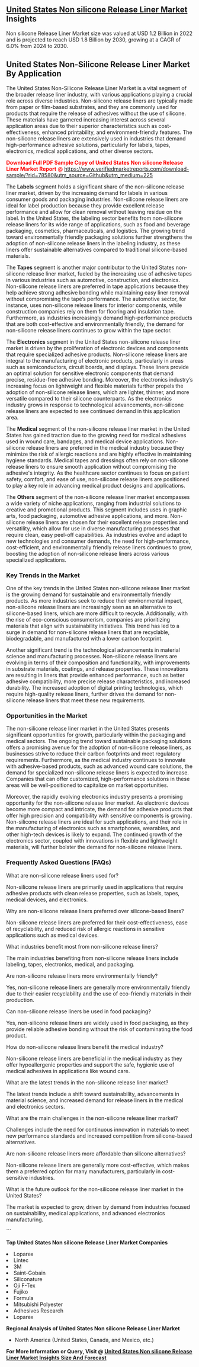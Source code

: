 <h2><a href="https://www.verifiedmarketreports.com/download-sample/?rid=78580&amp;utm_source=Github&amp;utm_medium=225" target="_blank">United States Non silicone Release Liner Market</a> Insights</h2><p>Non silicone Release Liner Market size was valued at USD 1.2 Billion in 2022 and is projected to reach USD 1.8 Billion by 2030, growing at a CAGR of 6.0% from 2024 to 2030.</p><p> <h2>United States Non-Silicone Release Liner Market By Application</h2> <p>The United States Non-Silicone Release Liner Market is a vital segment of the broader release liner industry, with various applications playing a crucial role across diverse industries. Non-silicone release liners are typically made from paper or film-based substrates, and they are commonly used for products that require the release of adhesives without the use of silicone. These materials have garnered increasing interest across several application areas due to their superior characteristics such as cost-effectiveness, enhanced printability, and environment-friendly features. The non-silicone release liners are extensively used in industries that demand high-performance adhesive solutions, particularly for labels, tapes, electronics, medical applications, and other diverse sectors. <p><span class=""><span style="color: #ff0000;"><strong>Download Full PDF Sample Copy of United States Non silicone Release Liner Market Report</strong> @ </span><a href="https://www.verifiedmarketreports.com/download-sample/?rid=78580&amp;utm_source=Github&amp;utm_medium=225" target="_blank">https://www.verifiedmarketreports.com/download-sample/?rid=78580&amp;utm_source=Github&amp;utm_medium=225</a></span></p> <p>The <strong>Labels</strong> segment holds a significant share of the non-silicone release liner market, driven by the increasing demand for labels in various consumer goods and packaging industries. Non-silicone release liners are ideal for label production because they provide excellent release performance and allow for clean removal without leaving residue on the label. In the United States, the labeling sector benefits from non-silicone release liners for its wide range of applications, such as food and beverage packaging, cosmetics, pharmaceuticals, and logistics. The growing trend toward environmentally friendly packaging solutions further strengthens the adoption of non-silicone release liners in the labeling industry, as these liners offer sustainable alternatives compared to traditional silicone-based materials. <p>The <strong>Tapes</strong> segment is another major contributor to the United States non-silicone release liner market, fueled by the increasing use of adhesive tapes in various industries such as automotive, construction, and electronics. Non-silicone release liners are preferred in tape applications because they help achieve strong adhesive bonding while maintaining easy liner removal without compromising the tape’s performance. The automotive sector, for instance, uses non-silicone release liners for interior components, while construction companies rely on them for flooring and insulation tape. Furthermore, as industries increasingly demand high-performance products that are both cost-effective and environmentally friendly, the demand for non-silicone release liners continues to grow within the tape sector. <p>The <strong>Electronics</strong> segment in the United States non-silicone release liner market is driven by the proliferation of electronic devices and components that require specialized adhesive products. Non-silicone release liners are integral to the manufacturing of electronic products, particularly in areas such as semiconductors, circuit boards, and displays. These liners provide an optimal solution for sensitive electronic components that demand precise, residue-free adhesive bonding. Moreover, the electronics industry’s increasing focus on lightweight and flexible materials further propels the adoption of non-silicone release liners, which are lighter, thinner, and more versatile compared to their silicone counterparts. As the electronics industry grows in response to technological advancements, non-silicone release liners are expected to see continued demand in this application area. <p>The <strong>Medical</strong> segment of the non-silicone release liner market in the United States has gained traction due to the growing need for medical adhesives used in wound care, bandages, and medical device applications. Non-silicone release liners are preferred in the medical industry because they minimize the risk of allergic reactions and are highly effective in maintaining hygiene standards. Medical tapes and dressings often rely on non-silicone release liners to ensure smooth application without compromising the adhesive's integrity. As the healthcare sector continues to focus on patient safety, comfort, and ease of use, non-silicone release liners are positioned to play a key role in advancing medical product designs and applications. <p>The <strong>Others</strong> segment of the non-silicone release liner market encompasses a wide variety of niche applications, ranging from industrial solutions to creative and promotional products. This segment includes uses in graphic arts, food packaging, automotive adhesive applications, and more. Non-silicone release liners are chosen for their excellent release properties and versatility, which allow for use in diverse manufacturing processes that require clean, easy peel-off capabilities. As industries evolve and adapt to new technologies and consumer demands, the need for high-performance, cost-efficient, and environmentally friendly release liners continues to grow, boosting the adoption of non-silicone release liners across various specialized applications. <h3>Key Trends in the Market</h3> <p>One of the key trends in the United States non-silicone release liner market is the growing demand for sustainable and environmentally friendly products. As more industries seek to reduce their environmental impact, non-silicone release liners are increasingly seen as an alternative to silicone-based liners, which are more difficult to recycle. Additionally, with the rise of eco-conscious consumerism, companies are prioritizing materials that align with sustainability initiatives. This trend has led to a surge in demand for non-silicone release liners that are recyclable, biodegradable, and manufactured with a lower carbon footprint. <p>Another significant trend is the technological advancements in material science and manufacturing processes. Non-silicone release liners are evolving in terms of their composition and functionality, with improvements in substrate materials, coatings, and release properties. These innovations are resulting in liners that provide enhanced performance, such as better adhesive compatibility, more precise release characteristics, and increased durability. The increased adoption of digital printing technologies, which require high-quality release liners, further drives the demand for non-silicone release liners that meet these new requirements. <h3>Opportunities in the Market</h3> <p>The non-silicone release liner market in the United States presents significant opportunities for growth, particularly within the packaging and medical sectors. The ongoing trend toward sustainable packaging solutions offers a promising avenue for the adoption of non-silicone release liners, as businesses strive to reduce their carbon footprints and meet regulatory requirements. Furthermore, as the medical industry continues to innovate with adhesive-based products, such as advanced wound care solutions, the demand for specialized non-silicone release liners is expected to increase. Companies that can offer customized, high-performance solutions in these areas will be well-positioned to capitalize on market opportunities. <p>Moreover, the rapidly evolving electronics industry presents a promising opportunity for the non-silicone release liner market. As electronic devices become more compact and intricate, the demand for adhesive products that offer high precision and compatibility with sensitive components is growing. Non-silicone release liners are ideal for such applications, and their role in the manufacturing of electronics such as smartphones, wearables, and other high-tech devices is likely to expand. The continued growth of the electronics sector, coupled with innovations in flexible and lightweight materials, will further bolster the demand for non-silicone release liners. <h3>Frequently Asked Questions (FAQs)</h3> <p>What are non-silicone release liners used for?</p> <p>Non-silicone release liners are primarily used in applications that require adhesive products with clean release properties, such as labels, tapes, medical devices, and electronics.</p> <p>Why are non-silicone release liners preferred over silicone-based liners?</p> <p>Non-silicone release liners are preferred for their cost-effectiveness, ease of recyclability, and reduced risk of allergic reactions in sensitive applications such as medical devices.</p> <p>What industries benefit most from non-silicone release liners?</p> <p>The main industries benefiting from non-silicone release liners include labeling, tapes, electronics, medical, and packaging.</p> <p>Are non-silicone release liners more environmentally friendly?</p> <p>Yes, non-silicone release liners are generally more environmentally friendly due to their easier recyclability and the use of eco-friendly materials in their production.</p> <p>Can non-silicone release liners be used in food packaging?</p> <p>Yes, non-silicone release liners are widely used in food packaging, as they provide reliable adhesive bonding without the risk of contaminating the food product.</p> <p>How do non-silicone release liners benefit the medical industry?</p> <p>Non-silicone release liners are beneficial in the medical industry as they offer hypoallergenic properties and support the safe, hygienic use of medical adhesives in applications like wound care.</p> <p>What are the latest trends in the non-silicone release liner market?</p> <p>The latest trends include a shift toward sustainability, advancements in material science, and increased demand for release liners in the medical and electronics sectors.</p> <p>What are the main challenges in the non-silicone release liner market?</p> <p>Challenges include the need for continuous innovation in materials to meet new performance standards and increased competition from silicone-based alternatives.</p> <p>Are non-silicone release liners more affordable than silicone alternatives?</p> <p>Non-silicone release liners are generally more cost-effective, which makes them a preferred option for many manufacturers, particularly in cost-sensitive industries.</p> <p>What is the future outlook for the non-silicone release liner market in the United States?</p> <p>The market is expected to grow, driven by demand from industries focused on sustainability, medical applications, and advanced electronics manufacturing.</p> ```</p><p><strong>Top United States Non silicone Release Liner Market Companies</strong></p><div data-test-id=""><p><li>Loparex</li><li> Lintec</li><li> 3M</li><li> Saint-Gobain</li><li> Siliconature</li><li> Oji F-Tex</li><li> Fujiko</li><li> Formula</li><li> Mitsubishi Polyester</li><li> Adhesives Research</li><li> Loparex</li></p><div><strong>Regional Analysis of&nbsp;United States Non silicone Release Liner Market</strong></div><ul><li dir="ltr"><p dir="ltr">North America&nbsp;(United States, Canada, and Mexico, etc.)</p></li></ul><p><strong>For More Information or Query, Visit @&nbsp;</strong><strong><a href="https://www.verifiedmarketreports.com/product/global-non-silicone-release-liner-market-growth-2019-2024/?utm_source=Github&amp;utm_medium=225" target="_blank">United States Non silicone Release Liner Market Insights Size And Forecast</a></strong></p></div>
